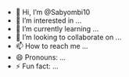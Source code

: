 - 👋 Hi, I’m @Sabyombi10
- 👀 I’m interested in ...
- 🌱 I’m currently learning ...
- 💞️ I’m looking to collaborate on ...
- 📫 How to reach me ...
- 😄 Pronouns: ...
- ⚡ Fun fact: ...

<!---
Sabyombi10/Sabyombi10 is a ✨ special ✨ repository because its `MEETME.md` (this file) appears on your GitHub profile.
You can click the Preview link to take a look at your changes.
--->
